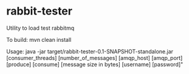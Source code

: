 rabbit-tester
=============

Utility to load test rabbitmq

To build: mvn clean install

Usage: java -jar target/rabbit-tester-0.1-SNAPSHOT-standalone.jar [consumer_threads] [number_of_messages] [amqp_host] [amqp_port] [produce] [consume] [message size in bytes] [username] [password]"
